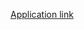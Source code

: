 [Application link](https://rexrainbow.github.io/phaser3-rex-notes/apps/scrollablepanel-dragdrop-between-panels/index.html)